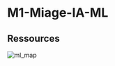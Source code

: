 # M1-Miage-IA-ML

## Ressources

![ml_map](https://github.com/user-attachments/assets/498f9c2d-0cb8-44d6-b4b7-be7aff54b96b)
